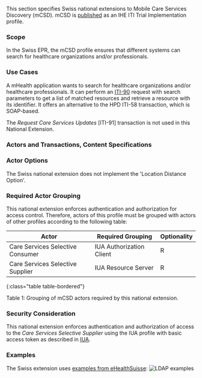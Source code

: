 This section specifies Swiss national extensions to Mobile Care Services Discovery (mCSD).
mCSD is [published](https://profiles.ihe.net/ITI/mCSD/index.html) as an IHE ITI Trial Implementation profile.

### Scope

In the Swiss EPR, the mCSD profile ensures that different systems can search for healthcare organizations and/or
professionals.

### Use Cases

A mHealth application wants to search for healthcare organizations and/or healthcare professionals. It can perform an
[ITI-90](iti-90.html) request with search parameters to get a list of matched resources and retrieve a resource
with its identifier.
It offers an alternative to the HPD ITI-58 transaction, which is SOAP-based.

The _Request Care Services Updates_ [ITI-91] transaction is not used in this National Extension.

### Actors and Transactions, Content Specifications

### Actor Options

The Swiss national extension does not implement the 'Location Distance Option'.

### Required Actor Grouping

This national extension enforces authentication and authorization for access control.
Therefore, actors of this profile must be grouped with actors of other profiles according to the following table:

| Actor                            | Required Grouping        | Optionality |
|----------------------------------|--------------------------|-------------|
| Care Services Selective Consumer | IUA Authorization Client | R           |
| Care Services Selective Supplier | IUA Resource Server      | R           |
{:class="table table-bordered"}

<figcaption ID="1">Table 1: Grouping of mCSD actors required by this national extension.</figcaption>

### Security Consideration

This national extension enforces authentication and authorization of access to the _Care Services Selective Supplier_
using the IUA profile with basic access token as described in [IUA](iti-71.html).

### Examples

The Swiss extension uses [examples from eHealthSuisse](https://ehealthsuisse.ihe-europe.net/test_data/CommunityAdd_A_B_xml.zip):
<img alt="LDAP examples"
     style="max-width:100%"
     src="https://lh6.googleusercontent.com/UmHlcRwLbFti3B_nf9PSjPsxfPWdsAA5JDBPm1sA6OfFu5CTTOR_AHaMhTBF5qWNeDpSFkOTWREf-RCfg6Jq3xPq7wwNAFkL1r51HQygorTOQQGeDJUQw592NbDXnpdrI4wEb6Jw" />
